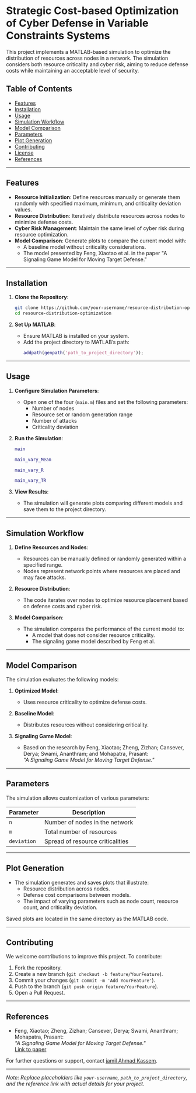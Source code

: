 # Strategic Cost-based Optimization of Cyber Defense in Variable Constraints Systems

This project implements a MATLAB-based simulation to optimize the distribution of resources across nodes in a network. The simulation considers both resource criticality and cyber risk, aiming to reduce defense costs while maintaining an acceptable level of security.

## Table of Contents

- [Features](#features)
- [Installation](#installation)
- [Usage](#usage)
- [Simulation Workflow](#simulation-workflow)
- [Model Comparison](#model-comparison)
- [Parameters](#parameters)
- [Plot Generation](#plot-generation)
- [Contributing](#contributing)
- [License](#license)
- [References](#references)

---

## Features

- **Resource Initialization**: Define resources manually or generate them randomly with specified maximum, minimum, and criticality deviation values.
- **Resource Distribution**: Iteratively distribute resources across nodes to minimize defense costs.
- **Cyber Risk Management**: Maintain the same level of cyber risk during resource optimization.
- **Model Comparison**: Generate plots to compare the current model with:
  - A baseline model without criticality considerations.
  - The model presented by Feng, Xiaotao et al. in the paper "A Signaling Game Model for Moving Target Defense."

---

## Installation

1. **Clone the Repository**:
   ```bash
   git clone https://github.com/your-username/resource-distribution-optimization.git
   cd resource-distribution-optimization
   ```

2. **Set Up MATLAB**:
   - Ensure MATLAB is installed on your system.
   - Add the project directory to MATLAB’s path:
     ```matlab
     addpath(genpath('path_to_project_directory'));
     ```

---

## Usage

1. **Configure Simulation Parameters**:
   - Open one of the four (`main.m`) files and set the following parameters:
     - Number of nodes
     - Resource set or random generation range
     - Number of attacks
     - Criticality deviation

2. **Run the Simulation**:
   ```matlab
   main
   ```
   ```matlab
   main_vary_Mean
   ```
   ```matlab
   main_vary_R
   ```
   ```matlab
   main_vary_TR
   ```

3. **View Results**:
   - The simulation will generate plots comparing different models and save them to the project directory.

---

## Simulation Workflow

1. **Define Resources and Nodes**:
   - Resources can be manually defined or randomly generated within a specified range.
   - Nodes represent network points where resources are placed and may face attacks.

2. **Resource Distribution**:
   - The code iterates over nodes to optimize resource placement based on defense costs and cyber risk.

3. **Model Comparison**:
   - The simulation compares the performance of the current model to:
     - A model that does not consider resource criticality.
     - The signaling game model described by Feng et al.

---

## Model Comparison

The simulation evaluates the following models:

1. **Optimized Model**:
   - Uses resource criticality to optimize defense costs.

2. **Baseline Model**:
   - Distributes resources without considering criticality.

3. **Signaling Game Model**:
   - Based on the research by Feng, Xiaotao; Zheng, Zizhan; Cansever, Derya; Swami, Ananthram; and Mohapatra, Prasant:  
     _"A Signaling Game Model for Moving Target Defense."_

---

## Parameters

The simulation allows customization of various parameters:

| Parameter             | Description                                             |
|-----------------------|---------------------------------------------------------|
| `n`                   | Number of nodes in the network                          |
| `m`                   | Total number of resources                               |
| `deviation`           | Spread of resource criticalities                        |

---

## Plot Generation

- The simulation generates and saves plots that illustrate:
  - Resource distribution across nodes.
  - Defense cost comparisons between models.
  - The impact of varying parameters such as node count, resource count, and criticality deviation.
  
Saved plots are located in the same directory as the MATLAB code.

---

## Contributing

We welcome contributions to improve this project. To contribute:

1. Fork the repository.
2. Create a new branch (`git checkout -b feature/YourFeature`).
3. Commit your changes (`git commit -m 'Add YourFeature'`).
4. Push to the branch (`git push origin feature/YourFeature`).
5. Open a Pull Request.

---

## References

- Feng, Xiaotao; Zheng, Zizhan; Cansever, Derya; Swami, Ananthram; Mohapatra, Prasant:  
  _"A Signaling Game Model for Moving Target Defense."_  
  [Link to paper]([[https://example.com](https://ieeexplore.ieee.org/document/8057200)])

For further questions or support, contact [jamil Ahmad Kassem](mailto:jamilahkassem@gmail.com).

---

*Note: Replace placeholders like `your-username`, `path_to_project_directory`, and the reference link with actual details for your project.*
